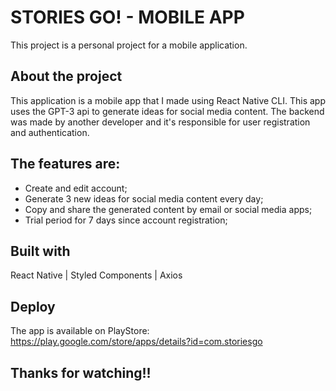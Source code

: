 # STORIES GO! - MOBILE APP

This project is a personal project for a mobile application.

## About the project

This application is a mobile app that I made using React Native CLI. This app uses the GPT-3 api to generate ideas for social media content. The backend was made by another developer and it's responsible for user registration and authentication.

## The features are:

- Create and edit account;
- Generate 3 new ideas for social media content every day;
- Copy and share the generated content by email or social media apps;
- Trial period for 7 days since account registration;

## Built with

React Native | Styled Components | Axios

## Deploy

The app is available on PlayStore: https://play.google.com/store/apps/details?id=com.storiesgo

## Thanks for watching!!
